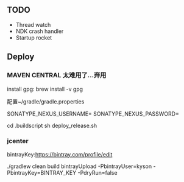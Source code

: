 ## TODO

- Thread watch
- NDK crash handler
- Startup rocket

## Deploy

### MAVEN CENTRAL 太难用了...弃用

install gpg: brew install -v gpg

配置~/gradle/gradle.properties

SONATYPE_NEXUS_USERNAME=
SONATYPE_NEXUS_PASSWORD=

cd .buildscript
sh deploy_release.sh

### jcenter

bintrayKey:https://bintray.com/profile/edit

./gradlew clean build bintrayUpload -PbintrayUser=kyson -PbintrayKey=BINTRAY_KEY -PdryRun=false